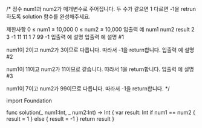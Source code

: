 /*
정수 num1과 num2가 매개변수로 주어집니다. 두 수가 같으면 1 다르면 -1을 retrun하도록 solution 함수를 완성해주세요.

제한사항
0 ≤ num1 ≤ 10,000
0 ≤ num2 ≤ 10,000
입출력 예
num1	num2	result
2	3	-1
11	11	1
7	99	-1
입출력 예 설명
입출력 예 설명 #1

num1이 2이고 num2가 3이므로 다릅니다. 따라서 -1을 return합니다.
입출력 예 설명 #2

num1이 11이고 num2가 11이므로 같습니다. 따라서 1을 return합니다.
입출력 예 설명 #3

num1이 7이고 num2가 99이므로 다릅니다. 따라서 -1을 return합니다.
*/

import Foundation

func solution(_ num1:Int, _ num2:Int) -> Int {
    var result: Int
    if num1 == num2 {
        result = 1
    } else {
        result = -1
    }
    return result
}
